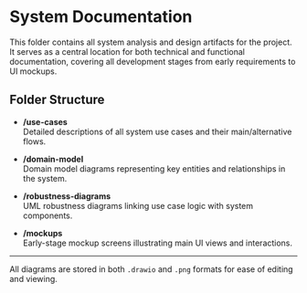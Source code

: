 # System Documentation

This folder contains all system analysis and design artifacts for the project. It serves as a central location for both technical and functional documentation, covering all development stages from early requirements to UI mockups.

## Folder Structure

- **/use-cases**  
  Detailed descriptions of all system use cases and their main/alternative flows.

- **/domain-model**  
  Domain model diagrams representing key entities and relationships in the system.

- **/robustness-diagrams**  
  UML robustness diagrams linking use case logic with system components.

- **/mockups**  
  Early-stage mockup screens illustrating main UI views and interactions.

---

All diagrams are stored in both `.drawio` and `.png` formats for ease of editing and viewing.

